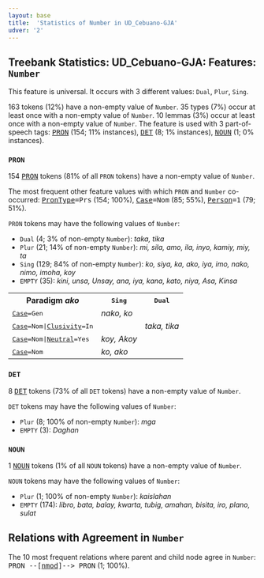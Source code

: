 ```yaml
---
layout: base
title:  'Statistics of Number in UD_Cebuano-GJA'
udver: '2'
---
```


## Treebank Statistics: UD_Cebuano-GJA: Features: `Number`

This feature is universal.
It occurs with 3 different values: `Dual`, `Plur`, `Sing`.

163 tokens (12%) have a non-empty value of `Number`.
35 types (7%) occur at least once with a non-empty value of `Number`.
10 lemmas (3%) occur at least once with a non-empty value of `Number`.
The feature is used with 3 part-of-speech tags: <tt><a href="ceb_gja-pos-PRON.html">PRON</a></tt> (154; 11% instances), <tt><a href="ceb_gja-pos-DET.html">DET</a></tt> (8; 1% instances), <tt><a href="ceb_gja-pos-NOUN.html">NOUN</a></tt> (1; 0% instances).

### `PRON`

154 <tt><a href="ceb_gja-pos-PRON.html">PRON</a></tt> tokens (81% of all `PRON` tokens) have a non-empty value of `Number`.

The most frequent other feature values with which `PRON` and `Number` co-occurred: <tt><a href="ceb_gja-feat-PronType.html">PronType</a></tt><tt>=Prs</tt> (154; 100%), <tt><a href="ceb_gja-feat-Case.html">Case</a></tt><tt>=Nom</tt> (85; 55%), <tt><a href="ceb_gja-feat-Person.html">Person</a></tt><tt>=1</tt> (79; 51%).

`PRON` tokens may have the following values of `Number`:

* `Dual` (4; 3% of non-empty `Number`): <em>taka, tika</em>
* `Plur` (21; 14% of non-empty `Number`): <em>mi, sila, amo, ila, inyo, kamiy, miy, ta</em>
* `Sing` (129; 84% of non-empty `Number`): <em>ko, siya, ka, ako, iya, imo, nako, nimo, imoha, koy</em>
* `EMPTY` (35): <em>kini, unsa, Unsay, ana, iya, kana, kato, niya, Asa, Kinsa</em>

<table>
  <tr><th>Paradigm <i>ako</i></th><th><tt>Sing</tt></th><th><tt>Dual</tt></th></tr>
  <tr><td><tt><tt><a href="ceb_gja-feat-Case.html">Case</a></tt><tt>=Gen</tt></tt></td><td><em>nako, ko</em></td><td></td></tr>
  <tr><td><tt><tt><a href="ceb_gja-feat-Case.html">Case</a></tt><tt>=Nom</tt>|<tt><a href="ceb_gja-feat-Clusivity.html">Clusivity</a></tt><tt>=In</tt></tt></td><td></td><td><em>taka, tika</em></td></tr>
  <tr><td><tt><tt><a href="ceb_gja-feat-Case.html">Case</a></tt><tt>=Nom</tt>|<tt><a href="ceb_gja-feat-Neutral.html">Neutral</a></tt><tt>=Yes</tt></tt></td><td><em>koy, Akoy</em></td><td></td></tr>
  <tr><td><tt><tt><a href="ceb_gja-feat-Case.html">Case</a></tt><tt>=Nom</tt></tt></td><td><em>ko, ako</em></td><td></td></tr>
</table>

### `DET`

8 <tt><a href="ceb_gja-pos-DET.html">DET</a></tt> tokens (73% of all `DET` tokens) have a non-empty value of `Number`.

`DET` tokens may have the following values of `Number`:

* `Plur` (8; 100% of non-empty `Number`): <em>mga</em>
* `EMPTY` (3): <em>Daghan</em>

### `NOUN`

1 <tt><a href="ceb_gja-pos-NOUN.html">NOUN</a></tt> tokens (1% of all `NOUN` tokens) have a non-empty value of `Number`.

`NOUN` tokens may have the following values of `Number`:

* `Plur` (1; 100% of non-empty `Number`): <em>kaislahan</em>
* `EMPTY` (174): <em>libro, bata, balay, kwarta, tubig, amahan, bisita, iro, plano, sulat</em>

## Relations with Agreement in `Number`

The 10 most frequent relations where parent and child node agree in `Number`:
<tt>PRON --[<tt><a href="ceb_gja-dep-nmod.html">nmod</a></tt>]--> PRON</tt> (1; 100%).

